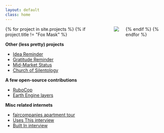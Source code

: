 ```yaml
---
layout: default
class: home
---
```


<div class="columns">
  {% for project in site.projects %}
    {% if project.title != "Fox Mask" %}
      <a href="{{ project.url }}">
        <div class="pin">
          <img src="/images/{{ project.images.first }}">
        </div>
      </a>
    {% endif %}
  {% endfor %}
</div>

**Other (less pretty) projects**

- [Idea Reminder](https://www.ideareminder.org)
- [Gratitude Reminder](https://www.gratitudereminder.org)
- [Mid-Market Status](http://midmarketstatus.com)
- [Church of Silentology](https://churchofsilentology.com)

**A few open-source contributions**

- [RuboCop](https://github.com/rubocop-hq/rubocop/pulls?q=is%3Apr+author%3Amaxh+is%3Aclosed)
- [Earth Engine layers](https://github.com/google/earthengine-api/commit/7110809ce760ab187afa43cb20e349e54b0f62b3#diff-85588e2d3225963a73d9cf4e21bdf240)

**Misc related internets**

- [faircompanies apartment tour](https://www.youtube.com/watch?v=6tYaI3At4fs)
- [Uses This interview](https://usesthis.com/interviews/max.heinritz/)
- [Built In interview](https://builtin.com/software-engineering-perspectives/how-to-become-a-software-engineer)

<!-- Randomize the order of the project pictures -- just for fun! -->
<script>
  const list = document.querySelector('.columns');
  for (let i = list.children.length; i >= 0; i--) {
    list.appendChild(list.children[Math.random() * i | 0]);
  }
</script>

